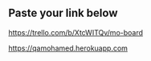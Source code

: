 ## Paste your link below


https://trello.com/b/XtcWITQv/mo-board

https://qamohamed.herokuapp.com

